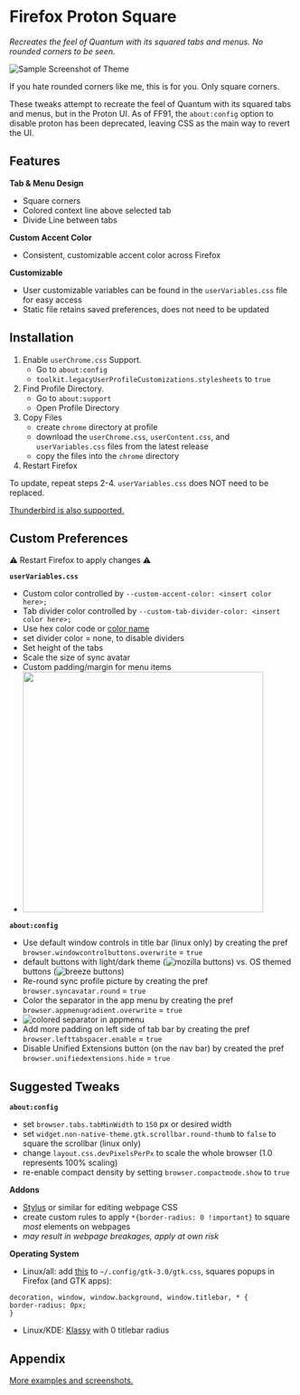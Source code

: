 # Firefox Proton Square
*Recreates the feel of Quantum with its squared tabs and menus. No rounded corners to be seen.*



![Sample Screenshot of Theme](https://raw.githubusercontent.com/leadweedy/Firefox-Proton-Square/main/images/ff_protonbutquantum.png "Sample Screenshot")

  If you hate rounded corners like me, this is for you. Only square corners.
  
  These tweaks attempt to recreate the feel of Quantum with its squared tabs and menus, but in the Proton UI. As of FF91, the `about:config` option to disable proton has been deprecated, leaving CSS as the main way to revert the UI.

## Features

**Tab & Menu Design**
  - Square corners
  - Colored context line above selected tab
  - Divide Line between tabs

**Custom Accent Color**
  - Consistent, customizable accent color across Firefox

**Customizable**
  - User customizable variables can be found in the `userVariables.css` file for easy access
  - Static file retains saved preferences, does not need to be updated
   
  
## Installation

  1. Enable `userChrome.css` Support.
     - Go to `about:config`
     - `toolkit.legacyUserProfileCustomizations.stylesheets` to `true`
  2. Find Profile Directory.
     - Go to `about:support`
     - Open Profile Directory
  3. Copy Files
     - create `chrome` directory at profile
     - download the `userChrome.css`, `userContent.css`, and `userVariables.css` files from the latest release
     - copy the files into the `chrome` directory
  4. Restart Firefox

To update, repeat steps 2-4. `userVariables.css` does NOT need to be replaced.

[Thunderbird is also supported.](../../wiki/Thunderbird-Install)
 
 
## Custom Preferences
⚠️ Restart Firefox to apply changes ⚠️

**`userVariables.css`**

  - Custom color controlled by `--custom-accent-color: <insert color here>;`
  - Tab divider color controlled by `--custom-tab-divider-color: <insert color here>;`
  - Use hex color code or [color name](https://www.w3schools.com/cssref/css_colors.asp)
  - set divider color = none, to disable dividers
  - Set height of the tabs
  - Scale the size of sync avatar
  - Custom padding/margin for menu items
  - <img src="https://raw.githubusercontent.com/leadweedy/Firefox-Proton-Square/main/images/padding%20reference.png" width="425">
  
**`about:config`**
  - Use default window controls in title bar (linux only) by creating the pref `browser.windowcontrolbuttons.overwrite` = `true`
  - default buttons with light/dark theme (![mozilla buttons](https://raw.githubusercontent.com/leadweedy/Firefox-Proton-Square/main/images/mozilla_buttons.png)) vs. OS themed buttons (![breeze buttons](https://raw.githubusercontent.com/leadweedy/Firefox-Proton-Square/main/images/breeze_buttons.png))
  - Re-round sync profile picture by creating the pref `browser.syncavatar.round` = `true`
  - Color the separator in the app menu by creating the pref `browser.appmenugradient.overwrite` = `true`
  - ![colored separator in appmenu](https://raw.githubusercontent.com/leadweedy/Firefox-Proton-Square/main/images/appmenu_gradient.png)
  - Add more padding on left side of tab bar by creating the pref `browser.lefttabspacer.enable` = `true` 
  - Disable Unified Extensions button (on the nav bar) by created the pref `browser.unifiedextensions.hide` = `true`



## Suggested Tweaks 
**`about:config`**
  - set `browser.tabs.tabMinWidth` to `150` px or desired width
  - set `widget.non-native-theme.gtk.scrollbar.round-thumb` to `false` to square the scrollbar (linux only)
  - change `layout.css.devPixelsPerPx` to scale the whole browser (1.0 represents 100% scaling)
  - re-enable compact density by setting `browser.compactmode.show` to `true`


**Addons**
  - [Stylus](https://addons.mozilla.org/en-US/firefox/addon/styl-us/) or similar for editing webpage CSS
  - create custom rules to apply `*{border-radius: 0 !important}` to square *most* elements on webpages
  - *may result in webpage breakages, apply at own risk*

**Operating System**
  - Linux/all: add [this](https://github.com/leadweedy/Firefox-Proton-Square/issues/7) to `~/.config/gtk-3.0/gtk.css`, squares popups in Firefox (and GTK apps):
  ```
decoration, window, window.background, window.titlebar, * {
border-radius: 0px;
}
  ```
  - Linux/KDE: [Klassy](https://github.com/paulmcauley/klassy) with 0 titlebar radius


## Appendix

[More examples and screenshots.](../../wiki/Appendix)

